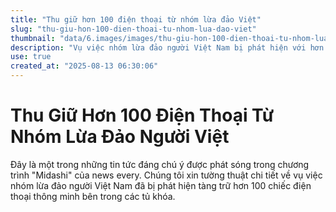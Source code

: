 ```yaml
---
title: "Thu giữ hơn 100 điện thoại từ nhóm lừa đảo Việt"
slug: "thu-giu-hon-100-dien-thoai-tu-nhom-lua-dao-viet"
thumbnail: "data/6.images/images/thu-giu-hon-100-dien-thoai-tu-nhom-lua-dao-viet.webp"
description: "Vụ việc nhóm lừa đảo người Việt Nam bị phát hiện với hơn 100 chiếc điện thoại di động trong các tủ khóa."
use: true
created_at: "2025-08-13 06:30:06"
---
```


# Thu Giữ Hơn 100 Điện Thoại Từ Nhóm Lừa Đảo Người Việt

Đây là một trong những tin tức đáng chú ý được phát sóng trong chương trình "Midashi" của news every. Chúng tôi xin tường thuật chi tiết về vụ việc nhóm lừa đảo người Việt Nam đã bị phát hiện tàng trữ hơn 100 chiếc điện thoại thông minh bên trong các tủ khóa.